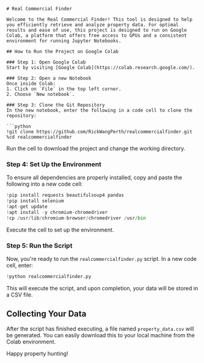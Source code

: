 ```
# Real Commercial Finder

Welcome to the Real Commercial Finder! This tool is designed to help you efficiently retrieve and analyze property data. For optimal results and ease of use, this project is designed to run on Google Colab, a platform that offers free access to GPUs and a consistent environment for running Jupyter Notebooks.

## How to Run the Project on Google Colab

### Step 1: Open Google Colab
Start by visiting [Google Colab](https://colab.research.google.com/).

### Step 2: Open a new Notebook
Once inside Colab:
1. Click on `File` in the top left corner.
2. Choose `New notebook`.

### Step 3: Clone the Git Repository
In the new notebook, enter the following in a code cell to clone the repository:

```python
!git clone https://github.com/RickWangPerth/realcommercialfinder.git
%cd realcommercialfinder
```

Run the cell to download the project and change the working directory.

### Step 4: Set Up the Environment

To ensure all dependencies are properly installed, copy and paste the following into a new code cell:

```python
!pip install requests beautifulsoup4 pandas
!pip install selenium
!apt-get update
!apt install -y chromium-chromedriver
!cp /usr/lib/chromium-browser/chromedriver /usr/bin
```

Execute the cell to set up the environment.

### Step 5: Run the Script
Now, you're ready to run the `realcommercialfinder.py` script. In a new code cell, enter:

```python
!python realcommercialfinder.py
```

This will execute the script, and upon completion, your data will be stored in a CSV file.

## Collecting Your Data

After the script has finished executing, a file named `property_data.csv` will be generated. You can easily download this to your local machine from the Colab environment.

Happy property hunting!
```
